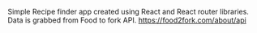 Simple Recipe finder app created using React and React router libraries. Data is grabbed from Food to fork API. https://food2fork.com/about/api
